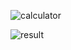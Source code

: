 ![calculator](https://github.com/samrajkarnikar/NetCentricProjects/assets/172218219/72606ba3-df9f-43cf-9b30-f6c2fd6ef443)

![result](https://github.com/samrajkarnikar/NetCentricProjects/assets/172218219/e6bf4623-5941-4945-a44e-203fec090e55)
